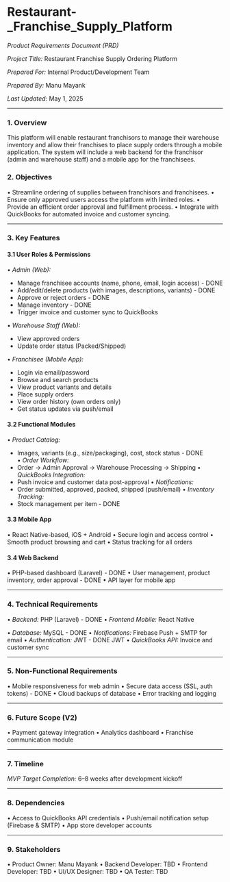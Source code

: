 # Restaurant-_Franchise_Supply_Platform
*Product Requirements Document (PRD)*

*Project Title:* Restaurant Franchise Supply Ordering Platform

*Prepared For:* Internal Product/Development Team

*Prepared By:* Manu Mayank

*Last Updated:* May 1, 2025

---

### 1. Overview
This platform will enable restaurant franchisors to manage their warehouse inventory and allow their franchises to place supply orders through a mobile application. The system will include a web backend for the franchisor (admin and warehouse staff) and a mobile app for the franchisees.

### 2. Objectives
•⁠  ⁠Streamline ordering of supplies between franchisors and franchisees.
•⁠  ⁠Ensure only approved users access the platform with limited roles.
•⁠  ⁠Provide an efficient order approval and fulfillment process.
•⁠  ⁠Integrate with QuickBooks for automated invoice and customer syncing.

---

### 3. Key Features

#### 3.1 User Roles & Permissions
•⁠  ⁠*Admin (Web):*
  - Manage franchisee accounts (name, phone, email, login access)  - DONE 
  - Add/edit/delete products (with images, descriptions, variants) - DONE 
  - Approve or reject orders - DONE  
  - Manage inventory - DONE 
  - Trigger invoice and customer sync to QuickBooks

•⁠  ⁠*Warehouse Staff (Web):*
  - View approved orders 
  - Update order status (Packed/Shipped)

•⁠  ⁠*Franchisee (Mobile App):*
  - Login via email/password
  - Browse and search products
  - View product variants and details
  - Place supply orders
  - View order history (own orders only)
  - Get status updates via push/email

#### 3.2 Functional Modules
•⁠  ⁠*Product Catalog:*
  - Images, variants (e.g., size/packaging), cost, stock status - DONE  
•⁠  ⁠*Order Workflow:*
  - Order → Admin Approval → Warehouse Processing → Shipping
•⁠  ⁠*QuickBooks Integration:*
  - Push invoice and customer data post-approval
•⁠  ⁠*Notifications:*
  - Order submitted, approved, packed, shipped (push/email)
•⁠  ⁠*Inventory Tracking:*
  - Stock management per item  - DONE 

#### 3.3 Mobile App
•⁠  ⁠React Native-based, iOS + Android
•⁠  ⁠Secure login and access control
•⁠  ⁠Smooth product browsing and cart
•⁠  ⁠Status tracking for all orders

#### 3.4 Web Backend
•⁠  ⁠PHP-based dashboard (Laravel)  - DONE 
•⁠  ⁠User management, product inventory, order approval  - DONE 
•⁠  ⁠API layer for mobile app

---

### 4. Technical Requirements
•⁠  ⁠*Backend:* PHP (Laravel)  - DONE 
•⁠  ⁠*Frontend Mobile:* React Native

•⁠  ⁠*Database:* MySQL  - DONE 
•⁠  ⁠*Notifications:* Firebase Push + SMTP for email
•⁠  ⁠*Authentication:* JWT - DONE JWT
•⁠  ⁠*QuickBooks API:* Invoice and customer sync

---

### 5. Non-Functional Requirements
•⁠  ⁠Mobile responsiveness for web admin
•⁠  ⁠Secure data access (SSL, auth tokens)  - DONE 
•⁠  ⁠Cloud backups of database
•⁠  ⁠Error tracking and logging

---

### 6. Future Scope (V2)
•⁠  ⁠Payment gateway integration
•⁠  ⁠Analytics dashboard
•⁠  ⁠Franchise communication module

---

### 7. Timeline
*MVP Target Completion:* 6–8 weeks after development kickoff

---

### 8. Dependencies
•⁠  ⁠Access to QuickBooks API credentials
•⁠  ⁠Push/email notification setup (Firebase & SMTP)
•⁠  ⁠App store developer accounts

---

### 9. Stakeholders
•⁠  ⁠Product Owner: Manu Mayank
•⁠  ⁠Backend Developer: TBD
•⁠  ⁠Frontend Developer: TBD
•⁠  ⁠UI/UX Designer: TBD
•⁠  ⁠QA Tester: TBD
